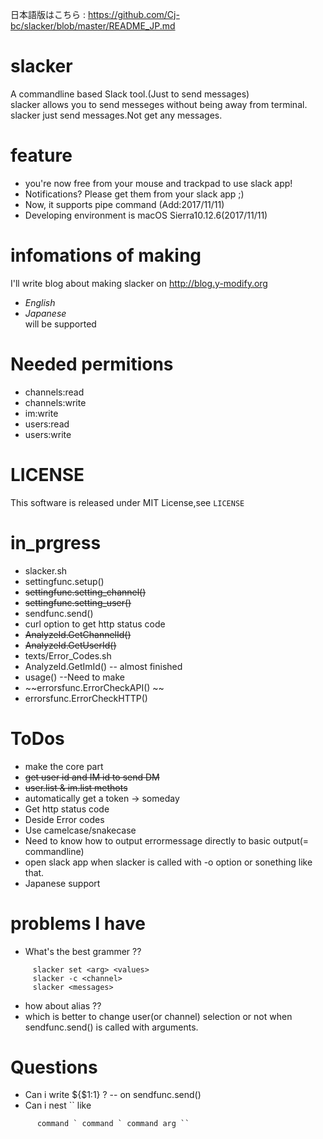日本語版はこちら : <https://github.com/Cj-bc/slacker/blob/master/README_JP.md>

# slacker  
 A commandline based Slack tool.(Just to send messages)  
 slacker allows you to send messeges without being away from terminal.  
 slacker just send messages.Not get any messages.
 
# feature  
 * you're now free from your mouse and trackpad to use slack app!
 * Notifications? Please get them from your slack app ;)
 * Now, it supports pipe command (Add:2017/11/11)  
 * Developing environment is macOS Sierra10.12.6(2017/11/11)
# infomations of making  
 I'll write blog about making slacker on <http://blog.y-modify.org>
  * *English*
  * *Japanese*  
 will be supported

# Needed permitions
 * channels:read
 * channels:write
 * im:write
 * users:read
 * users:write

# LICENSE
 This software is released under MIT License,see `LICENSE`

# in_prgress
 * slacker.sh
 * settingfunc.setup()
 * ~~settingfunc.setting_channel()~~
 * ~~settingfunc.setting_user()~~
 * sendfunc.send()
  * curl option to get http status code
 * ~~AnalyzeId.GetChannelId()~~  
 * ~~AnalyzeId.GetUserId()~~
 * texts/Error_Codes.sh
 * AnalyzeId.GetImId() -- almost finished
 * usage() --Need to make
 * ~~errorsfunc.ErrorCheckAPI() ~~ 
 * errorsfunc.ErrorCheckHTTP()

# ToDos  
 * make the core part
  * ~~get user id and IM id to send DM~~
   * ~~user.list & im.list methots~~
  * automatically get a token   -> someday
  * Get http status code
  * Deside Error codes
  * Use camelcase/snakecase
  * Need to know how to output errormessage directly to basic output(= commandline)
 * open slack app when slacker is called with -o option or sonething like that.
 * Japanese support

# problems I have  
 * What's the best grammer ??
  ```shellscript:examples I'm thinking
       slacker set <arg> <values>
       slacker -c <channel>
       slacker <messages>
  ```
 * how about alias ??
 * which is better to change user(or channel) selection or not when sendfunc.send() is called with arguments.

# Questions
 * Can i write ${$1:1} ?
    -- on sendfunc.send()
 * Can i nest `` like
  ``` shellscript:example nest
        command ` command ` command arg ``
  ```
